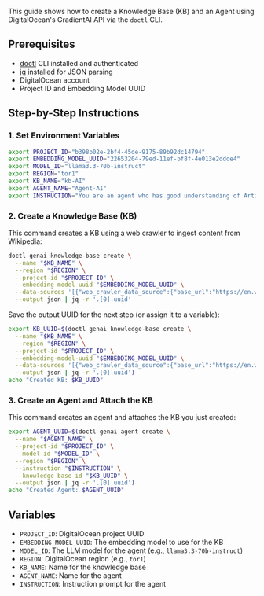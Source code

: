 This guide shows how to create a Knowledge Base (KB) and an Agent using DigitalOcean's GradientAI API via the `doctl` CLI.

## Prerequisites
- [doctl](https://github.com/digitalocean/doctl) CLI installed and authenticated
- [jq](https://stedolan.github.io/jq/) installed for JSON parsing
- DigitalOcean account
- Project ID and Embedding Model UUID

## Step-by-Step Instructions

### 1. Set Environment Variables

```sh
export PROJECT_ID="b398b02e-2bf4-45de-9175-89b92dc14794" 
export EMBEDDING_MODEL_UUID="22653204-79ed-11ef-bf8f-4e013e2ddde4"
export MODEL_ID="llama3.3-70b-instruct"
export REGION="tor1"
export KB_NAME="kb-AI"
export AGENT_NAME="Agent-AI"
export INSTRUCTION="You are an agent who has good understanding of Artificial Intelligence"
```

### 2. Create a Knowledge Base (KB)
This command creates a KB using a web crawler to ingest content from Wikipedia:
```sh
doctl genai knowledge-base create \
  --name "$KB_NAME" \
  --region "$REGION" \
  --project-id "$PROJECT_ID" \
  --embedding-model-uuid "$EMBEDDING_MODEL_UUID" \
  --data-sources '[{"web_crawler_data_source":{"base_url":"https://en.wikipedia.org/wiki/Artificial_intelligence","crawling_option":"SCOPED","embed_media": true}}]' \
  --output json | jq -r '.[0].uuid'
```
Save the output UUID for the next step (or assign it to a variable):
```sh
export KB_UUID=$(doctl genai knowledge-base create \
  --name "$KB_NAME" \
  --region "$REGION" \
  --project-id "$PROJECT_ID" \
  --embedding-model-uuid "$EMBEDDING_MODEL_UUID" \
  --data-sources '[{"web_crawler_data_source":{"base_url":"https://en.wikipedia.org/wiki/Artificial_intelligence","crawling_option":"SCOPED","embed_media": true}}]' \
  --output json | jq -r '.[0].uuid')
echo "Created KB: $KB_UUID"
```

### 3. Create an Agent and Attach the KB
This command creates an agent and attaches the KB you just created:
```sh
export AGENT_UUID=$(doctl genai agent create \
  --name "$AGENT_NAME" \
  --project-id "$PROJECT_ID" \
  --model-id "$MODEL_ID" \
  --region "$REGION" \
  --instruction "$INSTRUCTION" \
  --knowledge-base-id "$KB_UUID" \
  --output json | jq -r '.[0].uuid')
echo "Created Agent: $AGENT_UUID"
```

## Variables
- `PROJECT_ID`: DigitalOcean project UUID
- `EMBEDDING_MODEL_UUID`: The embedding model to use for the KB
- `MODEL_ID`: The LLM model for the agent (e.g., `llama3.3-70b-instruct`)
- `REGION`: DigitalOcean region (e.g., `tor1`)
- `KB_NAME`: Name for the knowledge base
- `AGENT_NAME`: Name for the agent
- `INSTRUCTION`: Instruction prompt for the agent
